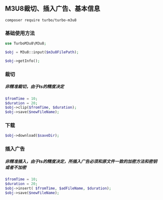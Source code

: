## M3U8裁切、插入广告、基本信息

~~~
composer require turbo/turbo-m3u8
~~~

### 基础使用方法

```php
use TurboM3u8\M3u8;

$obj = M3u8::input($m3u8FilePath);

$obj->getInfo();

```

### 裁切

##### 非精准裁切，由于ts的精度决定

```php
$fromTime = 10;
$duration = 20;
$obj->clip($fromTime, $duration);
$obj->save($newFileName);
```

### 下载


```php
$obj->download($saveDir);
```

### 插入广告

##### 非精准插入，由于ts的精度决定，所插入广告必须和原文件一致的加密方法和密钥或者不加密

```php
$fromTime = 10;
$duration = 20;
$obj->insert( $fromTime, $adFileName, $duration);
$obj->save($newFileName);
```


